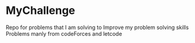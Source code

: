 # MyChallenge
Repo for problems that I am solving to Improve my problem solving skills Problems manly from codeForces and letcode
